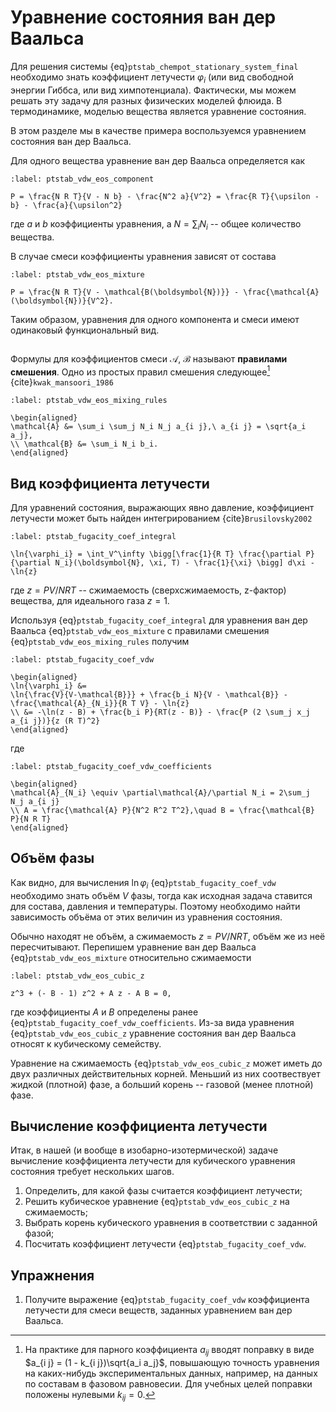 # Уравнение состояния ван дер Ваальса

Для решения системы {eq}`ptstab_chempot_stationary_system_final` необходимо знать коэффициент летучести $\varphi_i$ (или вид свободной энергии Гиббса, или вид химпотенциала). Фактически, мы можем решать эту задачу для разных физических моделей флюида. В термодинамике, моделью вещества является уравнение состояния.

В этом разделе мы в качестве примера воспользуемся уравнением состояния ван дер Ваальса.

Для одного вещества уравнение ван дер Ваальса определяется как
```{math}
:label: ptstab_vdw_eos_component

P = \frac{N R T}{V - N b} - \frac{N^2 a}{V^2} = \frac{R T}{\upsilon - b} - \frac{a}{\upsilon^2}
```
где $a$ и $b$ коэффициенты уравнения, а $N = \sum_i N_i$ -- общее количество вещества.

В случае смеси коэффициенты уравнения зависят от состава
```{math}
:label: ptstab_vdw_eos_mixture

P = \frac{N R T}{V - \mathcal{B(\boldsymbol{N})}} - \frac{\mathcal{A}(\boldsymbol{N})}{V^2}.
```
Таким образом, уравнения для одного компонента и смеси имеют одинаковый функциональный вид.

```{index} правило ; смешения
```
Формулы для коэффициентов смеси $\mathcal{A}$, $\mathcal{B}$ называют **правилами смешения**. Одно из простых правил смешения следующее[^mixing_rule] {cite}`kwak_mansoori_1986`
```{math}
:label: ptstab_vdw_eos_mixing_rules

\begin{aligned}
\mathcal{A} &= \sum_i \sum_j N_i N_j a_{i j},\ a_{i j} = \sqrt{a_i a_j},
\\ \mathcal{B} &= \sum_i N_i b_i.
\end{aligned}
```
[^mixing_rule]: На практике для парного коэффициента $a_{i j}$ вводят поправку в виде $a_{i j} = (1 - k_{i j})\sqrt{a_i a_j}$, повышающую точность уравнения на каких-нибудь экспериментальных данных, например, на данных по составам в фазовом равновесии. Для учебных целей поправки положены нулевыми $k_{i j} = 0$.



## Вид коэффициента летучести

Для уравнений состояния, выражающих явно давление, коэффициент летучести может быть найден интегрированием {cite}`Brusilovsky2002`
```{math}
:label: ptstab_fugacity_coef_integral

\ln{\varphi_i} = \int_V^\infty \bigg[\frac{1}{R T} \frac{\partial P}{\partial N_i}(\boldsymbol{N}, \xi, T) - \frac{1}{\xi} \bigg] d\xi - \ln{z}
```
где $z = P V / N R T$ -- сжимаемость (сверхсжимаемость, z-фактор) вещества, для идеального газа $z = 1$.

Используя {eq}`ptstab_fugacity_coef_integral` для уравнения ван дер Ваальса {eq}`ptstab_vdw_eos_mixture` с правилами смешения {eq}`ptstab_vdw_eos_mixing_rules` получим
```{math}
:label: ptstab_fugacity_coef_vdw

\begin{aligned}
\ln{\varphi_i} &=
\ln{\frac{V}{V-\mathcal{B}}} + \frac{b_i N}{V - \mathcal{B}} - \frac{\mathcal{A}_{N_i}}{R T V} - \ln{z}
\\ &= -\ln(z - B) + \frac{b_i P}{RT(z - B)} - \frac{P (2 \sum_j x_j a_{i j})}{z (R T)^2}
\end{aligned}
```
где
```{math}
:label: ptstab_fugacity_coef_vdw_coefficients

\begin{aligned}
\mathcal{A}_{N_i} \equiv \partial\mathcal{A}/\partial N_i = 2\sum_j N_j a_{i j}
\\ A = \frac{\mathcal{A} P}{N^2 R^2 T^2},\quad B = \frac{\mathcal{B} P}{N R T}
\end{aligned}
```



## Объём фазы

Как видно, для вычисления $\ln \varphi_i$ {eq}`ptstab_fugacity_coef_vdw` необходимо знать объём $V$ фазы, тогда как исходная задача ставится для состава, давления и температуры. Поэтому необходимо найти зависимость объёма от этих величин из уравнения состояния.

Обычно находят не объём, а сжимаемость $z = P V / N R T$, объём же из неё пересчитывают. Перепишем уравнение ван дер Ваальса {eq}`ptstab_vdw_eos_mixture` относительно сжимаемости
```{math}
:label: ptstab_vdw_eos_cubic_z

z^3 + (- B - 1) z^2 + A z - A B = 0,
```
где коэффициенты $A$ и $B$ определены ранее {eq}`ptstab_fugacity_coef_vdw_coefficients`. Из-за вида уравнения {eq}`ptstab_vdw_eos_cubic_z` уравнение состояния ван дер Ваальса относят к кубическому семейству.

Уравнение на сжимаемость {eq}`ptstab_vdw_eos_cubic_z` может иметь до двух различных действительных корней. Меньший из них соотвествует жидкой (плотной) фазе, а больший корень -- газовой (менее плотной) фазе.



## Вычисление коэффициента летучести

Итак, в нашей (и вообще в изобарно-изотермической) задаче вычисление коэффициента летучести для кубического уравнения состояния требует нескольких шагов.

1. Определить, для какой фазы считается коэффициент летучести;
2. Решить кубическое уравнение {eq}`ptstab_vdw_eos_cubic_z` на сжимаемость;
3. Выбрать корень кубического уравнения в соответствии с заданной фазой;
4. Посчитать коэффициент летучести {eq}`ptstab_fugacity_coef_vdw`.



## Упражнения

1. Получите выражение {eq}`ptstab_fugacity_coef_vdw` коэффициента летучести для смеси веществ, заданных уравнением ван дер Ваальса.
